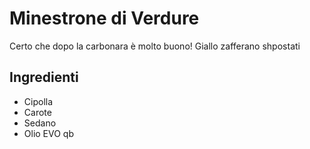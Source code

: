 # Minestrone di Verdure

Certo che dopo la carbonara è molto buono! Giallo zafferano shpostati

## Ingredienti

* Cipolla
* Carote
* Sedano
* Olio EVO qb


